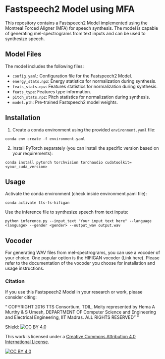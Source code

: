 # Fastspeech2 Model using MFA

This repository contains a Fastspeech2 Model implemented using the Montreal Forced Aligner (MFA) for speech synthesis. The model is capable of generating mel-spectrograms from text inputs and can be used to synthesize speech.

## Model Files

The model includes the following files:

- `config.yaml`: Configuration file for the Fastspeech2 Model.
- `energy_stats.npz`: Energy statistics for normalization during synthesis.
- `feats_stats.npz`: Features statistics for normalization during synthesis.
- `feats_type`: Features type information.
- `pitch_stats.npz`: Pitch statistics for normalization during synthesis.
- `model.pth`: Pre-trained Fastspeech2 model weights.

## Installation

1. Create a conda environment using the provided `environment.yaml` file:

```shell
conda env create -f environment.yaml
```

2. Install PyTorch separately (you can install the specific version based on your requirements):
```shell
conda install pytorch torchvision torchaudio cudatoolkit=<your_cuda_version>
```

## Usage
Activate the conda environment (check inside environment.yaml file):
```shell
conda activate tts-fs-hifigan
```
Use the inference file to synthesize speech from text inputs:
```shell
python inference.py --input_text "Your input text here" --language <language> --gender <gender> --output_wav output.wav
```

## Vocoder
For generating WAV files from mel-spectrograms, you can use a vocoder of your choice. One popular option is the HIFIGAN vocoder (Link here). Please refer to the documentation of the vocoder you choose for installation and usage instructions.

### Citation
If you use this Fastspeech2 Model in your research or work, please consider citing:

“
COPYRIGHT
2016
TTS
Consortium,
TDIL,
Meity
represented by Hema A Murthy & S Umesh, DEPARTMENT OF
Computer
Science
and
Engineering
and
Electrical
Engineering, IIT Madras. ALL RIGHTS RESERVED”
"



Shield: [![CC BY 4.0][cc-by-shield]][cc-by]

This work is licensed under a
[Creative Commons Attribution 4.0 International License][cc-by].

[![CC BY 4.0][cc-by-image]][cc-by]

[cc-by]: http://creativecommons.org/licenses/by/4.0/
[cc-by-image]: https://i.creativecommons.org/l/by/4.0/88x31.png
[cc-by-shield]: https://img.shields.io/badge/License-CC%20BY%204.0-lightgrey.svg
